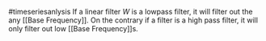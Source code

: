 #timeseriesanlysis 
If a linear filter $W$ is a lowpass filter, it will filter out the any [[Base Frequency]].
On the contrary if a filter is a high pass filter, it will only filter out low [[Base Frequency]]s.